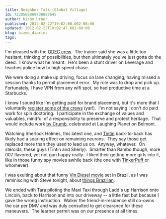 ```yaml
---
title: Neighbor Talk (Global Village)
id: 7220568869738887645
author: Kirby Urner
published: 2012-02-22T19:02:00.002-08:00
updated: 2012-02-22T19:02:47.681-08:00
blog: bizmo_diaries
tags: 
---
```


I'm pleased with the [ODEC crew](http://groups.google.com/group/mathfuture/msg/e26edcd63304582c?hl=en). 
 The trainer said she was a little too hesitant, thinking of 
possibilities, but then ultimately you've just gotta do the deed.  I 
know what he meant.  He's been a stunt driver on Leverage and teaches police how to high speed chase.

We
 were doing a make up driving, focus on lane changing, having missed a 
session thanks to permit placement error.  My role was to drop and pick 
up.  Fortunately, I have VPN from any wifi spot, so had productive time 
at a Starbucks.

I know I sound like I'm getting paid for brand placement, but it's more that I voluntarily [register some of the crews](http://groups.google.com/group/mathfuture/msg/bbc728897e8dcd3c?hl=en)
 (yar!).  I'm not saying I don't do paid work for spin doctoring.  I 
participate in the exchange of values and valuables, mindful of a 
responsibility to preserve and protect heritage.  That would include 
work [by Crumb](http://www.flickr.com/photos/17157315@N00/6919830985/in/photostream), celebrated at Laughing Planet on Belmont.

Watching Sherlock Holmes, this latest one, and [Tintin](http://worldgame.blogspot.com/2012/02/tintins-great-adventure-movie-review.html)
 back-to-back has likely had a searing effect on remaining neurons.  
They say those get replaced more than they used to lead us on.  Anyway, 
whatever.  On steroids, these guys (Tintin and Sherly).  Smarter than 
Rambo though, more 007 flavored, yet not gun happy really.  I liked 
their getting more girls into it, like in those funny spy movies awhile 
back (the one with [TinkerPuff ](http://controlroom.blogspot.com/2007/11/good-shepherd.html)or whomever).

I was exulting about that funny [Vin Diesel movie](http://worldgame.blogspot.com/2011/07/wanderers-20110705.html) set in Brazil, as I was reminiscing with Steve tonight, about [things Brazilian](http://mybizmo.blogspot.com/2011/07/oscon-2011-continues.html). 

We ended with Tara piloting the Maxi Taxi through Ladd's
 up Harrison onto Lincoln, back to Harrison and into our driveway -- a 
little fast but because I gave the wrong instruction.  Walker the 
friend-in-residence still co-owns the car per DMV and was duly consulted
 to get clearance for these maneuvers.  The learner permit was on our 
presence at all times.